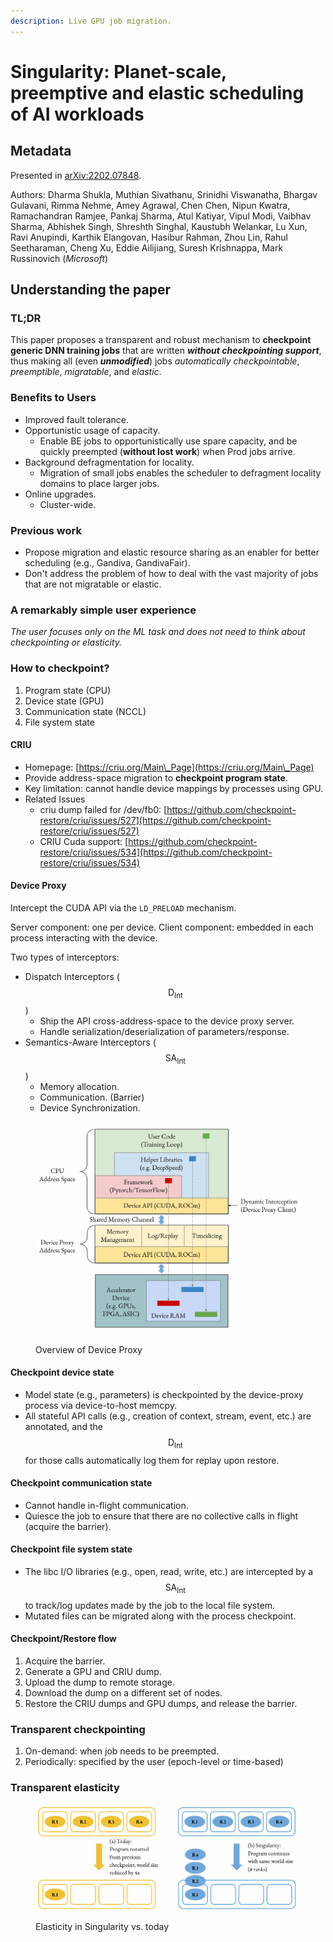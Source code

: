 ```yaml
---
description: Live GPU job migration.
---
```


# Singularity: Planet-scale, preemptive and elastic scheduling of AI workloads

## Metadata

Presented in [arXiv:2202.07848](https://arxiv.org/abs/2202.07848).

Authors: Dharma Shukla, Muthian Sivathanu, Srinidhi Viswanatha, Bhargav Gulavani, Rimma Nehme, Amey Agrawal, Chen Chen, Nipun Kwatra, Ramachandran Ramjee, Pankaj Sharma, Atul Katiyar, Vipul Modi, Vaibhav Sharma, Abhishek Singh, Shreshth Singhal, Kaustubh Welankar, Lu Xun, Ravi Anupindi, Karthik Elangovan, Hasibur Rahman, Zhou Lin, Rahul Seetharaman, Cheng Xu, Eddie Ailijiang, Suresh Krishnappa, Mark Russinovich (_Microsoft_)

## Understanding the paper

### TL;DR

This paper proposes a transparent and robust mechanism to **checkpoint generic DNN training jobs** that are written _**without checkpointing support**_, thus making all (even _**unmodified**_) jobs _automatically checkpointable_, _preemptible_, _migratable_, and _elastic_.

### Benefits to Users

* Improved fault tolerance.
* Opportunistic usage of capacity.
  * Enable BE jobs to opportunistically use spare capacity, and be quickly preempted (**without lost work**) when Prod jobs arrive.
* Background defragmentation for locality.
  * Migration of small jobs enables the scheduler to defragment locality domains to place larger jobs.
* Online upgrades.
  * Cluster-wide.

### Previous work

* Propose migration and elastic resource sharing as an enabler for better scheduling (e.g., Gandiva, GandivaFair).
* Don't address the problem of how to deal with the vast majority of jobs that are not migratable or elastic.

### A remarkably simple user experience

_The user focuses only on the ML task and does not need to think about checkpointing or elasticity._

### How to checkpoint?

1. Program state (CPU)
2. Device state (GPU)
3. Communication state (NCCL)
4. File system state

#### CRIU

* Homepage: [https://criu.org/Main\_Page](https://criu.org/Main\_Page)
* Provide address-space migration to **checkpoint program state**.
* Key limitation: cannot handle device mappings by processes using GPU.
* Related Issues
  * criu dump failed for /dev/fb0: [https://github.com/checkpoint-restore/criu/issues/527](https://github.com/checkpoint-restore/criu/issues/527)
  * CRIU Cuda support: [https://github.com/checkpoint-restore/criu/issues/534](https://github.com/checkpoint-restore/criu/issues/534)

#### Device Proxy

Intercept the CUDA API via the `LD_PRELOAD` mechanism.

Server component: one per device. Client component: embedded in each process interacting with the device.

Two types of interceptors:

* Dispatch Interceptors ($$\text{D}_{\text{Int}}$$)
  * Ship the API cross-address-space to the device proxy server.
  * Handle serialization/deserialization of parameters/response.
* Semantics-Aware Interceptors ($$\text{SA}_{\text{Int}}$$)
  * Memory allocation.
  * Communication. (Barrier)
  * Device Synchronization.

<figure><img src="../../../.gitbook/assets/image (1) (2).png" alt=""><figcaption><p>Overview of Device Proxy</p></figcaption></figure>

#### Checkpoint device state

* Model state (e.g., parameters) is checkpointed by the device-proxy process via device-to-host memcpy.
* All stateful API calls (e.g., creation of context, stream, event, etc.) are annotated, and the $$\text{D}_{\text{Int}}$$ for those calls automatically log them for replay upon restore.

#### Checkpoint communication state

* Cannot handle in-flight communication.
* Quiesce the job to ensure that there are no collective calls in flight (acquire the barrier).

#### Checkpoint file system state

* The libc I/O libraries (e.g., open, read, write, etc.) are intercepted by a $$\text{SA}_{\text{Int}}$$ to track/log updates made by the job to the local file system.
* Mutated files can be migrated along with the process checkpoint.

#### Checkpoint/Restore flow

1. Acquire the barrier.
2. Generate a GPU and CRIU dump.
3. Upload the dump to remote storage.
4. Download the dump on a different set of nodes.
5. Restore the CRIU dumps and GPU dumps, and release the barrier.

### Transparent checkpointing

1. On-demand: when job needs to be preempted.
2. Periodically: specified by the user (epoch-level or time-based)

### Transparent elasticity

<figure><img src="../../../.gitbook/assets/image (1) (1).png" alt=""><figcaption><p>Elasticity in Singularity vs. today</p></figcaption></figure>
